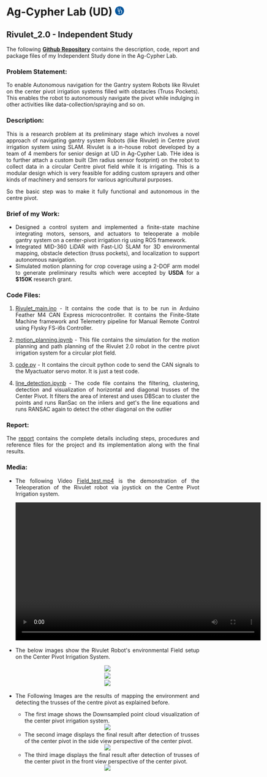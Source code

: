 <!-- #################################################################################################################################################################################### -->

<style>

 body {
    text-align: justify;
  }

 /* img, video, table {
  display: block;
  margin-left: auto;
  margin-right: auto;
}  */

</style>

<!-- #################################################################################################################################################################################### -->
# Ag-Cypher Lab (UD) <img src="Media/UD_logo.jpg" width="25" height="25">
## Rivulet_2.0 - Independent Study

The following **[Github Repository](https://github.com/Anna02malai/Rivulet_2_0)** contains the description, code, report and package files of my Independent Study done in the Ag-Cypher Lab. 

### Problem Statement:

   To enable Autonomous navigation for the Gantry system Robots like Rivulet on the center pivot irrigation systems filled with obstacles (Truss Pockets). This enables the robot to autonomously navigate the pivot while indulging in other activities like data-collection/spraying and so on.

### Description:

   This is a research problem at its preliminary stage which involves a novel approach of navigating gantry system Robots (like Rivulet) in Centre pivot irrigation system using SLAM. Rivulet is a in-house robot developed by a team of 4 members for senior design at UD in Ag-Cypher Lab. THe idea is to further attach a custom built (3m radius sensor footprint) on the robot to collect data in a circular Centre pivot field while it is irrigating. This is a modular design which is very feasible for adding custom sprayers and other kinds of machinery and sensors for various agricultural purposes.

   So the basic step was to make it fully functional and autonomous in the centre pivot.

### Brief of my Work:

   - Designed a control system and implemented a finite-state machine integrating motors, sensors, and actuators to teleoperate a mobile gantry system on a center-pivot irrigation rig using ROS framework.
   - Integrated MID-360 LiDAR with Fast-LIO SLAM for 3D environmental mapping, obstacle detection (truss pockets), and localization to support autonomous navigation.
   - Simulated motion planning for crop coverage using a 2-DOF arm model to generate preliminary results which were accepted by **USDA** for a **$150K** research grant.

### Code Files:

1) [Rivulet_main.ino](Rivulet_2.0/Rivulet_main.ino) - It contains the code that is to be run in Arduino Feather M4 CAN Express microcontroller. It contains the Finite-State Machine framework and Telemetry pipeline for Manual Remote Control using Flysky FS-i6s Controller.

2) [motion_planning.ipynb](Rivulet_2.0/motion_planning.ipynb) - This file contains the simulation for the motion planning and path planning of the Rivulet 2.0 robot in the centre pivot irrigation system for a circular plot field.
   
3) [code.py](Rivulet_2.0/code.py) - It contains the circuit python code to send the CAN signals to the Myactuator servo motor. It is just a test code.

4) [line_detection.ipynb](Rivulet_2.0/line_detection.ipynb) - The code file contains the filtering, clustering, detection and visualization of horizontal and diagonal trusses of the Center Pivot. It filters the area of interest and uses DBScan to cluster the points and runs RanSac on the inliers and get's the line equations and runs RANSAC again to detect the other diagonal on the outlier

### Report: 
   The [report](Independent_Study_Report.pdf) contains the complete details including steps, procedures and reference files for the project and its implementation along with the final results.

### Media: 
   - The following Video [Field_test.mp4](Media/Field_Test.mp4) is the demonstration of the Teleoperation of the Rivulet robot via joystick on the Centre Pivot Irrigation system.
            
      <!-- {% raw %}  -->
      <div align="center">
      <video width="640" height="360" controls>
         <source src="Media/Field_Test.mp4" type="video/mp4">
         Your browser does not support the video tag.
      </video>
      </div>

      <!-- {% endraw %} --> 

   - The below images show the Rivulet Robot's environmental Field setup on the Center Pivot Irrigation System.
      <div align="center">
         <img src= "Media/Rivulet_Bot_img2.jpg">
      </div>

      <div align="center">
         <img src= "Media/Rivulet_Bot_img3.png">
      </div>

      <div align="center">
         <img src= "Media/Rivulet_Bot_img4.png">
      </div>

   - The Following Images are the results of mapping the environment and detecting the trusses of the centre pivot as explained before. 
      - The first image shows the Downsampled point cloud visualization of the center pivot irrigation system. 
      <div align="center">
         <img src= "Media/Downsampled_Center_Pivot.png">
      </div>

      - The second image displays the final result after detection of trusses of the center pivot in the side view perspective of the center pivot. 
      <div align="center">
         <img src= "Media/Detected_trusses_CP_Side_view.png">
      </div>
      
      - The third image displays the final result after detection of trusses of the center pivot in the front view perspective of the center pivot. 
      <div align="center">
         <img src= "Media/Detected_trusses_CP_Front_view.png">
      </div>
